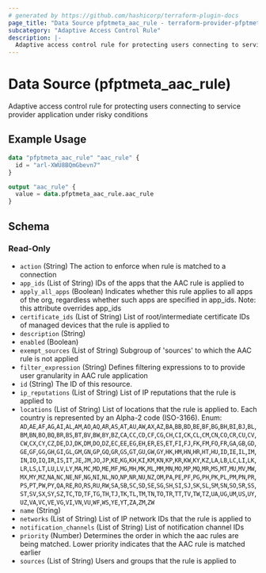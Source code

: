 ```yaml
---
# generated by https://github.com/hashicorp/terraform-plugin-docs
page_title: "Data Source pfptmeta_aac_rule - terraform-provider-pfptmeta"
subcategory: "Adaptive Access Control Rule"
description: |-
  Adaptive access control rule for protecting users connecting to service provider application under risky conditions
---
```


# Data Source (pfptmeta_aac_rule)

Adaptive access control rule for protecting users connecting to service provider application under risky conditions

## Example Usage

```terraform
data "pfptmeta_aac_rule" "aac_rule" {
  id = "arl-XWU8BQmGbevn7"
}

output "aac_rule" {
  value = data.pfptmeta_aac_rule.aac_rule
}
```

<!-- schema generated by tfplugindocs -->
## Schema

### Read-Only

- `action` (String) The action to enforce when rule is matched to a connection
- `app_ids` (List of String) IDs of the apps that the AAC rule is applied to
- `apply_all_apps` (Boolean) Indicates whether this rule applies to all apps of the org, regardless whether such apps are specified in app_ids. Note: this attribute overrides app_ids
- `certificate_ids` (List of String) List of root/intermediate certificate IDs of managed devices that the rule is applied to
- `description` (String)
- `enabled` (Boolean)
- `exempt_sources` (List of String) Subgroup of 'sources' to which the AAC rule is not applied
- `filter_expression` (String) Defines filtering expressions to to provide user granularity in AAC rule application
- `id` (String) The ID of this resource.
- `ip_reputations` (List of String) List of IP reputations that the rule is applied to
- `locations` (List of String) List of locations that the rule is applied to. Each country is represented by an Alpha-2 code (ISO-3166). Enum: `AD`,`AE`,`AF`,`AG`,`AI`,`AL`,`AM`,`AO`,`AQ`,`AR`,`AS`,`AT`,`AU`,`AW`,`AX`,`AZ`,`BA`,`BB`,`BD`,`BE`,`BF`,`BG`,`BH`,`BI`,`BJ`,`BL`,`BM`,`BN`,`BO`,`BQ`,`BR`,`BS`,`BT`,`BV`,`BW`,`BY`,`BZ`,`CA`,`CC`,`CD`,`CF`,`CG`,`CH`,`CI`,`CK`,`CL`,`CM`,`CN`,`CO`,`CR`,`CU`,`CV`,`CW`,`CX`,`CY`,`CZ`,`DE`,`DJ`,`DK`,`DM`,`DO`,`DZ`,`EC`,`EE`,`EG`,`EH`,`ER`,`ES`,`ET`,`FI`,`FJ`,`FK`,`FM`,`FO`,`FR`,`GA`,`GB`,`GD`,`GE`,`GF`,`GG`,`GH`,`GI`,`GL`,`GM`,`GN`,`GP`,`GQ`,`GR`,`GS`,`GT`,`GU`,`GW`,`GY`,`HK`,`HM`,`HN`,`HR`,`HT`,`HU`,`ID`,`IE`,`IL`,`IM`,`IN`,`IO`,`IQ`,`IR`,`IS`,`IT`,`JE`,`JM`,`JO`,`JP`,`KE`,`KG`,`KH`,`KI`,`KM`,`KN`,`KP`,`KR`,`KW`,`KY`,`KZ`,`LA`,`LB`,`LC`,`LI`,`LK`,`LR`,`LS`,`LT`,`LU`,`LV`,`LY`,`MA`,`MC`,`MD`,`ME`,`MF`,`MG`,`MH`,`MK`,`ML`,`MM`,`MN`,`MO`,`MP`,`MQ`,`MR`,`MS`,`MT`,`MU`,`MV`,`MW`,`MX`,`MY`,`MZ`,`NA`,`NC`,`NE`,`NF`,`NG`,`NI`,`NL`,`NO`,`NP`,`NR`,`NU`,`NZ`,`OM`,`PA`,`PE`,`PF`,`PG`,`PH`,`PK`,`PL`,`PM`,`PN`,`PR`,`PS`,`PT`,`PW`,`PY`,`QA`,`RE`,`RO`,`RS`,`RU`,`RW`,`SA`,`SB`,`SC`,`SD`,`SE`,`SG`,`SH`,`SI`,`SJ`,`SK`,`SL`,`SM`,`SN`,`SO`,`SR`,`SS`,`ST`,`SV`,`SX`,`SY`,`SZ`,`TC`,`TD`,`TF`,`TG`,`TH`,`TJ`,`TK`,`TL`,`TM`,`TN`,`TO`,`TR`,`TT`,`TV`,`TW`,`TZ`,`UA`,`UG`,`UM`,`US`,`UY`,`UZ`,`VA`,`VC`,`VE`,`VG`,`VI`,`VN`,`VU`,`WF`,`WS`,`YE`,`YT`,`ZA`,`ZM`,`ZW`
- `name` (String)
- `networks` (List of String) List of IP network IDs that the rule is applied to
- `notification_channels` (List of String) List of notification channel IDs
- `priority` (Number) Determines the order in which the aac rules are being matched. Lower priority indicates that the AAC rule is matched earlier
- `sources` (List of String) Users and groups that the rule is applied to
